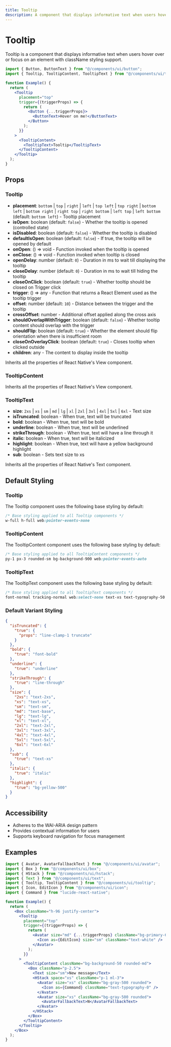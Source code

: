 ```yaml
---
title: Tooltip
description: A component that displays informative text when users hover over or focus on an element.
---
```


# Tooltip

Tooltip is a component that displays informative text when users hover over or focus on an element with className styling support.

```jsx
import { Button, ButtonText } from "@/components/ui/button";
import { Tooltip, TooltipContent, TooltipText } from "@/components/ui/tooltip";

function Example() {
  return (
    <Tooltip
      placement="top"
      trigger={(triggerProps) => {
        return (
          <Button {...triggerProps}>
            <ButtonText>Hover on me!</ButtonText>
          </Button>
        );
      }}
    >
      <TooltipContent>
        <TooltipText>Tooltip</TooltipText>
      </TooltipContent>
    </Tooltip>
  );
}
```

## Props

### Tooltip

- **placement**: `bottom` | `top` | `right` | `left` | `top left` | `top right` | `bottom left` | `bottom right` | `right top` | `right bottom` | `left top` | `left bottom` (default: `bottom left`) - Tooltip placement
- **isOpen**: boolean (default: `false`) - Whether the tooltip is opened (controlled state)
- **isDisabled**: boolean (default: `false`) - Whether the tooltip is disabled
- **defaultIsOpen**: boolean (default: `false`) - If true, the tooltip will be opened by default
- **onOpen**: () => void - Function invoked when the tooltip is opened
- **onClose**: () => void - Function invoked when tooltip is closed
- **openDelay**: number (default: `0`) - Duration in ms to wait till displaying the tooltip
- **closeDelay**: number (default: `0`) - Duration in ms to wait till hiding the tooltip
- **closeOnClick**: boolean (default: `true`) - Whether tooltip should be closed on Trigger click
- **trigger**: () => any - Function that returns a React Element used as the tooltip trigger
- **offset**: number (default: `10`) - Distance between the trigger and the tooltip
- **crossOffset**: number - Additional offset applied along the cross axis
- **shouldOverlapWithTrigger**: boolean (default: `false`) - Whether tooltip content should overlap with the trigger
- **shouldFlip**: boolean (default: `true`) - Whether the element should flip orientation when there is insufficient room
- **closeOnOverlayClick**: boolean (default: `true`) - Closes tooltip when clicked outside
- **children**: any - The content to display inside the tooltip

Inherits all the properties of React Native's View component.

### TooltipContent

Inherits all the properties of React Native's View component.

### TooltipText

- **size**: `2xs` | `xs` | `sm` | `md` | `lg` | `xl` | `2xl` | `3xl` | `4xl` | `5xl` | `6xl` - Text size
- **isTruncated**: boolean - When true, text will be truncated
- **bold**: boolean - When true, text will be bold
- **underline**: boolean - When true, text will be underlined
- **strikeThrough**: boolean - When true, text will have a line through it
- **italic**: boolean - When true, text will be italicized
- **highlight**: boolean - When true, text will have a yellow background highlight
- **sub**: boolean - Sets text size to xs

Inherits all the properties of React Native's Text component.

## Default Styling

### Tooltip

<!-- BASE_STYLE_START -->

The Tooltip component uses the following base styling by default:

```css
/* Base styling applied to all Tooltip components */
w-full h-full web:pointer-events-none
```

<!-- BASE_STYLE_END -->

### TooltipContent

<!-- BASE_STYLE_START -->

The TooltipContent component uses the following base styling by default:

```css
/* Base styling applied to all TooltipContent components */
py-1 px-3 rounded-sm bg-background-900 web:pointer-events-auto
```

<!-- BASE_STYLE_END -->

### TooltipText

<!-- BASE_STYLE_START -->

The TooltipText component uses the following base styling by default:

```css
/* Base styling applied to all TooltipText components */
font-normal tracking-normal web:select-none text-xs text-typography-50
```

<!-- BASE_STYLE_END -->

### Default Variant Styling

<!-- VARIANT_STYLES_START -->

```json
{
  "isTruncated": {
    "true": {
      "props": "line-clamp-1 truncate"
    }
  },
  "bold": {
    "true": "font-bold"
  },
  "underline": {
    "true": "underline"
  },
  "strikeThrough": {
    "true": "line-through"
  },
  "size": {
    "2xs": "text-2xs",
    "xs": "text-xs",
    "sm": "text-sm",
    "md": "text-base",
    "lg": "text-lg",
    "xl": "text-xl",
    "2xl": "text-2xl",
    "3xl": "text-3xl",
    "4xl": "text-4xl",
    "5xl": "text-5xl",
    "6xl": "text-6xl"
  },
  "sub": {
    "true": "text-xs"
  },
  "italic": {
    "true": "italic"
  },
  "highlight": {
    "true": "bg-yellow-500"
  }
}
```

<!-- VARIANT_STYLES_END -->

## Accessibility

- Adheres to the WAI-ARIA design pattern
- Provides contextual information for users
- Supports keyboard navigation for focus management

## Examples

```jsx
import { Avatar, AvatarFallbackText } from "@/components/ui/avatar";
import { Box } from "@/components/ui/box";
import { HStack } from "@/components/ui/hstack";
import { Text } from "@/components/ui/text";
import { Tooltip, TooltipContent } from "@/components/ui/tooltip";
import { Icon, EditIcon } from "@/components/ui/icon";
import { Command } from "lucide-react-native";

function Example() {
  return (
    <Box className="h-96 justify-center">
      <Tooltip
        placement="top"
        trigger={(triggerProps) => {
          return (
            <Avatar size="md" {...triggerProps} className="bg-primary-600">
              <Icon as={EditIcon} size="sm" className="text-white" />
            </Avatar>
          );
        }}
      >
        <TooltipContent className="bg-background-50 rounded-md">
          <Box className="p-2.5">
            <Text size="sm">New message</Text>
            <HStack space="xs" className="p-1 ml-3">
              <Avatar size="xs" className="bg-gray-500 rounded">
                <Icon as={Command} className="text-typography-0" />
              </Avatar>
              <Avatar size="xs" className="bg-gray-500 rounded">
                <AvatarFallbackText>N</AvatarFallbackText>
              </Avatar>
            </HStack>
          </Box>
        </TooltipContent>
      </Tooltip>
    </Box>
  );
}
```
